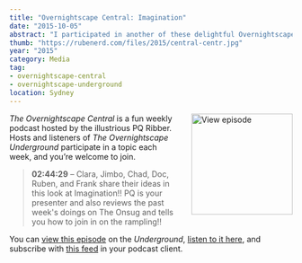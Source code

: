 ```yaml
---
title: "Overnightscape Central: Imagination"
date: "2015-10-05"
abstract: "I participated in another of these delightful Overnightscape Underground productions by PQ Ribber."
thumb: "https://rubenerd.com/files/2015/central-centr.jpg"
year: "2015"
category: Media
tag:
- overnightscape-central
- overnightscape-underground
location: Sydney
---
```

<p class="show-cover"><a href="https://onsug.com/archives/17764/"><img src="https://rubenerd.com/files/2015/central-centr.jpg" alt="View episode" style="float:right; margin:0 0 1em 2em; width:180px; height:180px;" /></a></p>

*The Overnightscape Central* is a fun weekly podcast hosted by the illustrious PQ Ribber. Hosts and listeners of *The Overnightscape Underground* participate in a topic each week, and you’re welcome to join.

> **02:44:29** – Clara, Jimbo, Chad, Doc, Ruben, and Frank share their ideas in this look at Imagination!! PQ is your presenter and also reviews the past week's doings on The Onsug and tells you how to join in on the rampling!!

You can <a href="https://onsug.com/archives/17764/">view this episode</a> on the *Underground*, <a href="https://media.blubrry.com/onsug/p/onsug.com/shows/Oct15/onsug_Oct15_Central_Ima.mp3">listen to it here</a>, and subscribe with <a href="https://onsug.com/archives/category/overnightscapecentral/feed/">this feed</a> in your podcast client.
